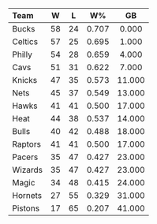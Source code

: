 | Team                             |  W  |  L  |  W%   |   GB   |
|:---------------------------------|:---:|:---:|:-----:|:------:|
| [](/r/mkebucks) Bucks            | 58  | 24  | 0.707 | 0.000  |
| [](/r/bostonceltics) Celtics     | 57  | 25  | 0.695 | 1.000  |
| [](/r/sixers) Philly             | 54  | 28  | 0.659 | 4.000  |
| [](/r/clevelandcavs) Cavs        | 51  | 31  | 0.622 | 7.000  |
| [](/r/nyknicks) Knicks           | 47  | 35  | 0.573 | 11.000 |
| [](/r/gonets) Nets               | 45  | 37  | 0.549 | 13.000 |
| [](/r/atlantahawks) Hawks        | 41  | 41  | 0.500 | 17.000 |
| [](/r/heat) Heat                 | 44  | 38  | 0.537 | 14.000 |
| [](/r/chicagobulls) Bulls        | 40  | 42  | 0.488 | 18.000 |
| [](/r/torontoraptors) Raptors    | 41  | 41  | 0.500 | 17.000 |
| [](/r/pacers) Pacers             | 35  | 47  | 0.427 | 23.000 |
| [](/r/washingtonwizards) Wizards | 35  | 47  | 0.427 | 23.000 |
| [](/r/orlandomagic) Magic        | 34  | 48  | 0.415 | 24.000 |
| [](/r/charlottehornets) Hornets  | 27  | 55  | 0.329 | 31.000 |
| [](/r/detroitpistons) Pistons    | 17  | 65  | 0.207 | 41.000 |